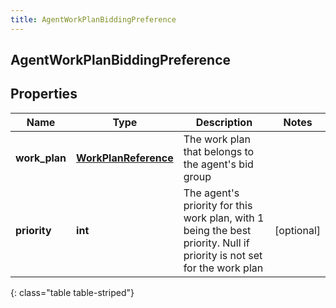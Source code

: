 ```yaml
---
title: AgentWorkPlanBiddingPreference
---
```

## AgentWorkPlanBiddingPreference

## Properties

|Name | Type | Description | Notes|
|------------ | ------------- | ------------- | -------------|
| **work_plan** | [**WorkPlanReference**](WorkPlanReference.html) | The work plan that belongs to the agent&#39;s bid group | |
| **priority** | **int** | The agent&#39;s priority for this work plan, with 1 being the best priority. Null if priority is not set for the work plan | [optional] |
{: class="table table-striped"}


